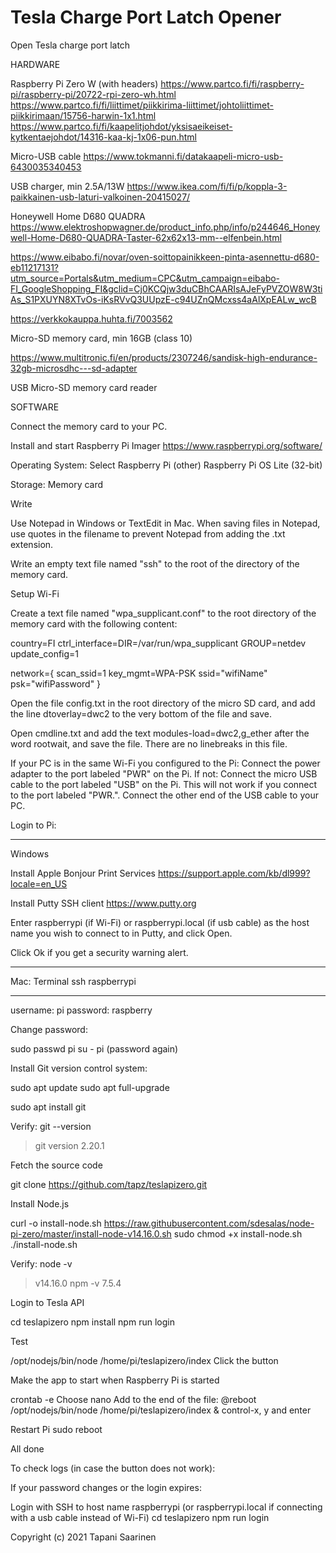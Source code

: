 # Tesla Charge Port Latch Opener
Open Tesla charge port latch

HARDWARE

Raspberry Pi Zero W (with headers)
https://www.partco.fi/fi/raspberry-pi/raspberry-pi/20722-rpi-zero-wh.html
https://www.partco.fi/fi/liittimet/piikkirima-liittimet/johtoliittimet-piikkirimaan/15756-harwin-1x1.html
https://www.partco.fi/fi/kaapelitjohdot/yksisaeikeiset-kytkentaejohdot/14316-kaa-kj-1x06-pun.html

Micro-USB cable
https://www.tokmanni.fi/datakaapeli-micro-usb-6430035340453

USB charger, min 2.5A/13W
https://www.ikea.com/fi/fi/p/koppla-3-paikkainen-usb-laturi-valkoinen-20415027/

Honeywell Home D680 QUADRA
https://www.elektroshopwagner.de/product_info.php/info/p244646_Honeywell-Home-D680-QUADRA-Taster-62x62x13-mm--elfenbein.html

https://www.eibabo.fi/novar/oven-soittopainikkeen-pinta-asennettu-d680-eb11217131?utm_source=Portals&utm_medium=CPC&utm_campaign=eibabo-FI_GoogleShopping_FI&gclid=Cj0KCQjw3duCBhCAARIsAJeFyPVZOW8W3tiAs_S1PXUYN8XTvOs-iKsRVvQ3UUpzE-c94UZnQMcxss4aAlXpEALw_wcB

https://verkkokauppa.huhta.fi/7003562

Micro-SD memory card, min 16GB (class 10)

https://www.multitronic.fi/en/products/2307246/sandisk-high-endurance-32gb-microsdhc---sd-adapter

USB Micro-SD memory card reader

SOFTWARE

Connect the memory card to your PC.

Install and start Raspberry Pi Imager
https://www.raspberrypi.org/software/

Operating System: 
Select Raspberry Pi (other)
Raspberry Pi OS Lite (32-bit) 

Storage:
Memory card

Write

Use Notepad in Windows or TextEdit in Mac. When saving files in Notepad, use quotes in the filename to prevent Notepad from adding the .txt extension.

Write an empty text file named "ssh" to the root of the directory of the memory card.

Setup Wi-Fi

Create a text file named "wpa_supplicant.conf" to the root directory of the memory card with the following content:

country=FI
ctrl_interface=DIR=/var/run/wpa_supplicant GROUP=netdev
update_config=1

network={
  scan_ssid=1
  key_mgmt=WPA-PSK
  ssid="wifiName"
  psk="wifiPassword"
}

Open the file config.txt in the root directory of the micro SD card, and add the line dtoverlay=dwc2 to the very bottom of the file and save.

Open cmdline.txt and add the text modules-load=dwc2,g_ether after the word rootwait, and save the file. There are no linebreaks in this file.

If your PC is in the same Wi-Fi you configured to the Pi:
Connect the power adapter to the port labeled "PWR" on the Pi.
If not:
Connect the micro USB cable to the port labeled "USB" on the Pi. This will not work if you connect to the port labeled "PWR.". Connect the other end of the USB cable to your PC.

Login to Pi:

----

Windows 

Install Apple Bonjour Print Services
https://support.apple.com/kb/dl999?locale=en_US

Install Putty SSH client
https://www.putty.org

Enter raspberrypi (if Wi-Fi) or raspberrypi.local (if usb cable) as the host name you wish to connect to in Putty, and click Open.

Click Ok if you get a security warning alert.

----

Mac:
Terminal
ssh raspberrypi

---

username: pi
password: raspberry

Change password:

sudo passwd pi
su - pi
(password again)

Install Git version control system:

sudo apt update
sudo apt full-upgrade

sudo apt install git

Verify:
git --version
>git version 2.20.1

Fetch the source code

git clone https://github.com/tapz/teslapizero.git

Install Node.js

curl -o install-node.sh https://raw.githubusercontent.com/sdesalas/node-pi-zero/master/install-node-v14.16.0.sh
sudo chmod +x install-node.sh
./install-node.sh

Verify:
node -v
>v14.16.0
npm -v
>7.5.4

Login to Tesla API

cd teslapizero
npm install
npm run login

Test

/opt/nodejs/bin/node /home/pi/teslapizero/index
Click the button

Make the app to start when Raspberry Pi is started

crontab -e
Choose nano
Add to the end of the file:
@reboot /opt/nodejs/bin/node /home/pi/teslapizero/index &
control-x, y and enter

Restart Pi
sudo reboot

All done

To check logs (in case the button does not work):



If your password changes or the login expires:

Login with SSH to host name raspberrypi (or raspberrypi.local if connecting with a usb cable instead of Wi-Fi)
cd teslapizero
npm run login

Copyright (c) 2021 Tapani Saarinen
